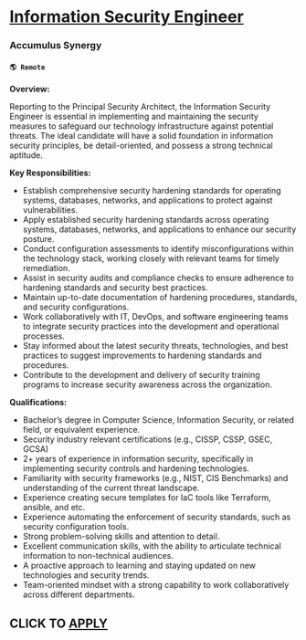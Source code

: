 # [Information Security Engineer](https://www.remotewlb.com/apply/information-security-engineer-117706)  
### Accumulus Synergy  
#### `🌎 Remote`  

**Overview:**

Reporting to the Principal Security Architect, the Information Security Engineer is essential in implementing and maintaining the security measures to safeguard our technology infrastructure against potential threats. The ideal candidate will have a solid foundation in information security principles, be detail-oriented, and possess a strong technical aptitude.

**Key Responsibilities:**

  * Establish comprehensive security hardening standards for operating systems, databases, networks, and applications to protect against vulnerabilities.
  * Apply established security hardening standards across operating systems, databases, networks, and applications to enhance our security posture.
  * Conduct configuration assessments to identify misconfigurations within the technology stack, working closely with relevant teams for timely remediation.
  * Assist in security audits and compliance checks to ensure adherence to hardening standards and security best practices.
  * Maintain up-to-date documentation of hardening procedures, standards, and security configurations.
  * Work collaboratively with IT, DevOps, and software engineering teams to integrate security practices into the development and operational processes.
  * Stay informed about the latest security threats, technologies, and best practices to suggest improvements to hardening standards and procedures.
  * Contribute to the development and delivery of security training programs to increase security awareness across the organization.

**Qualifications:**

  * Bachelor’s degree in Computer Science, Information Security, or related field, or equivalent experience.
  * Security industry relevant certifications (e.g., CISSP, CSSP, GSEC, GCSA)
  * 2+ years of experience in information security, specifically in implementing security controls and hardening technologies.
  * Familiarity with security frameworks (e.g., NIST, CIS Benchmarks) and understanding of the current threat landscape.
  * Experience creating secure templates for IaC tools like Terraform, ansible, and etc.
  * Experience automating the enforcement of security standards, such as security configuration tools.
  * Strong problem-solving skills and attention to detail.
  * Excellent communication skills, with the ability to articulate technical information to non-technical audiences.
  * A proactive approach to learning and staying updated on new technologies and security trends.
  * Team-oriented mindset with a strong capability to work collaboratively across different departments.

  
## CLICK TO [APPLY](https://www.remotewlb.com/apply/information-security-engineer-117706)

